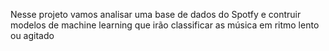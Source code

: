 Nesse projeto vamos analisar uma base de dados do Spotfy e contruir modelos de machine learning que irão classificar as música em  ritmo lento ou agitado
